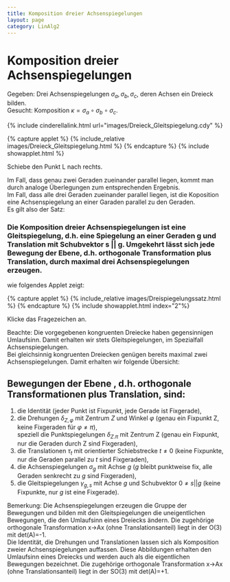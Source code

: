```yaml
---
title: Komposition dreier Achsenspiegelungen
layout: page
category: LinAlg2
---
```


# Komposition dreier Achsenspiegelungen

Gegeben: Drei Achsenspiegelungen $\sigma_a, \sigma_b, \sigma_c$, deren Achsen ein Dreieck bilden.<br />
Gesucht: Komposition $\kappa=\sigma_a \circ \sigma_b \circ \sigma_c$.

{% include cinderellalink.html url="images/Dreieck_Gleitspiegelung.cdy" %}

{% capture applet %} {% include_relative images/Dreieck_Gleitspiegelung.html %} {% endcapture %}
{% include showapplet.html %}

Schiebe den Punkt L nach rechts.

Im Fall, dass genau zwei Geraden zueinander parallel liegen, kommt man durch analoge Überlegungen zum entsprechenden Ergebnis.<br />
Im Fall, dass alle drei Geraden zueinander parallel liegen, ist die Koposition eine Achsenspiegelung an einer Garaden parallel zu den Geraden.<br />
Es gilt also der Satz:
###  Die Komposition dreier Achsenspiegelungen ist eine Gleitspiegelung, d.h. eine Spiegelung an einer Geraden g und Translation mit Schubvektor s $||$ g. Umgekehrt lässt sich jede Bewegung der Ebene, d.h. orthogonale Transformation plus Translation, durch maximal drei Achsenspiegelungen erzeugen.

wie folgendes Applet zeigt:

{% capture applet %} {% include_relative images/Dreispiegelungssatz.html %} {% endcapture %}
{% include showapplet.html index="2"%}

Klicke das Fragezeichen an.


Beachte: Die vorgegebenen kongruenten Dreiecke haben gegensinnigen Umlaufsinn. Damit erhalten wir stets Gleitspiegelungen, im Spezialfall Achsenspiegelungen.<br /> Bei gleichsinnig kongruenten Dreiecken genügen bereits maximal zwei Achsenspiegelungen. Damit erhalten wir folgende Übersicht:
##  Bewegungen der Ebene , d.h. orthogonale Transformationen plus Translation, sind:
1) die Identität (jeder Punkt ist Fixpunkt, jede Gerade ist Fixgerade),<br />
2) die Drehungen $\delta_{Z,\varphi}$ mit Zentrum $Z_{ }$ und Winkel $\varphi$ (genau ein Fixpunkt Z, keine Fixgeraden für $\varphi \neq \pi$),<br />
   speziell die Punktspiegelungen $\delta_{Z.\pi}$ mit Zentrum Z (genau ein Fixpunkt, nur die Geraden durch Z sind Fixgeraden),<br />
3) die Translationen $\tau_t$ mit orientierter Schiebstrecke $t_{ }\neq 0$ (keine Fixpunkte, nur die Geraden parallel zu $t_{ }$ sind Fixgeraden),<br />
4) die Achsenspiegelungen $\sigma_g$ mit Achse $g_{ }$ ($g_{ }$ bleibt punktweise fix, alle Geraden senkrecht zu $g_{ }$ sind Fixgeraden),<br />
5) die Gleitspiegelungen $\gamma_{g,s}$ mit Achse $g_{ }$ und Schubvektor $0 \neq s||g$ (keine Fixpunkte, nur $g_{}$ ist eine Fixgerade).

Bemerkung: Die Achsenspiegelungen erzeugen die Gruppe der Bewegungen und bilden mit den Gleitspiegelungen die uneigentlichen Bewegungen, die den Umlaufsinn eines Dreiecks ändern. Die zugehörige orthogonale Transformation x->Ax (ohne Translationsanteil) liegt in der O(3) mit det(A)=-1.<br />
Die Identität, die Drehungen und Translationen lassen sich als Komposition zweier Achsenspiegelungen auffassen. Diese Abbildungen erhalten den Umlaufsinn eines Dreiecks und werden auch als die eigentlichen Bewegungen bezeichnet. Die zugehörige orthogonale Transformation x->Ax (ohne Translationsanteil) liegt in der SO(3) mit det(A)=+1.
